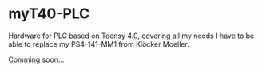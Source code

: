 # myT40-PLC
Hardware for PLC based on Teensy 4.0, covering all my needs I have to be able to replace my PS4-141-MM1 from Klöcker Moeller.

Comming soon...
